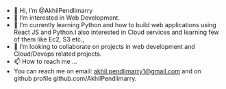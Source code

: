- 👋 Hi, I’m @AkhilPendlimarry
- 👀 I’m interested in Web Development.
- 🌱 I’m currently learning Python and how to build web applications using React JS and Python.I also interested in Cloud services and learning few of them like Ec2, S3 etc.,
- 💞️ I’m looking to collaborate on projects in web development and Cloud/Devops related projects.
- 📫 How to reach me ...
- You can reach me on email: akhil.pendlimarry1@gmail.com and on github profile github.com/AkhilPendlimarry. 

<!---
AkhilPendlimarry/AkhilPendlimarry is a ✨ special ✨ repository because its `README.md` (this file) appears on your GitHub profile.
You can click the Preview link to take a look at your changes.
--->
